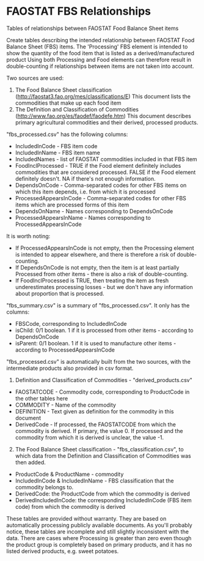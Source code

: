 # FAOSTAT FBS Relationships
Tables of relationships between FAOSTAT Food Balance Sheet items

Create tables describing the intended relationship between FAOSTAT Food Balance Sheet (FBS) items.
The 'Processing' FBS element is intended to show the quantity of the food item that is listed as a derived/manufactured product
Using both Processing and Food elements can therefore result in double-counting if relationships between items are not taken into  account.

Two sources are used:
 1. The Food Balance Sheet classification
    (http://faostat3.fao.org/mes/classifications/E)
    This document lists the commodities that make up each food item
 2. The Definition and Classification of Commodities
    (http://www.fao.org/es/faodef/faodefe.htm)
    This document describes primary agricultural commodities and their 
    derived, processed products.
    
"fbs_processed.csv" has the following columns:
* IncludedInCode - FBS item code
* IncludedInName - FBS item name
* IncludedNames - list of FAOSTAT commodities included in that FBS item
* FoodInclProcessed - TRUE if the Food element definitely includes commodities that are considered processed. FALSE if the Food element definitely doesn't. NA if there's not enough information.
* DependsOnCode - Comma-separated codes for other FBS items on which this item depends, i.e. from which it is processed
* ProcessedAppearsInCode - Comma-separated codes for other FBS items which are processed forms of this item
* DependsOnName - Names corresponding to DependsOnCode
* ProcessedAppearsInName - Names corresponding to ProcessedAppearsInCode

It is worth noting:
- If ProcessedAppearsInCode is not empty, then the Processing element is intended to appear elsewhere, and there is therefore a risk of double-counting.
- If DependsOnCode is not empty, then the item is at least partially Processed from other items - there is also a risk of double-counting.
- If FoodInclProcessed is TRUE, then treating the item as fresh underestimates processing losses - but we don't have any information about proportion that is processed.

"fbs_summary.csv" is a summary of "fbs_processed.csv". It only has the columns:
* FBSCode, corresponding to IncludedInCode
* isChild: 0/1 boolean. 1 if it is processed from other items - according to DependsOnCode
* isParent: 0/1 boolean. 1 if it is used to manufacture other items - according to ProcessedAppearsInCode


"fbs_processed.csv" is automatically built from the two sources, with the intermediate products also provided in csv format.

1. Definition and Classification of Commodities - "derived_products.csv"
 * FAOSTATCODE - Commodity code, corresponding to ProductCode in the other tables here
 * COMMODITY - Name of the commodity
 * DEFINITION - Text given as definition for the commodity in this document
 * DerivedCode - If processed, the FAOSTATCODE from which the commodity is derived. If primary, the value 0. If processed and the commodity from which it is derived is unclear, the value -1.

2. The Food Balance Sheet classification - "fbs_classification.csv", to which data from the Definition and Classification of Commodities was then added.
 * ProductCode & ProductName - commodity
 * IncludedInCode & IncludedInName - FBS classification that the commodity belongs to.
 * DerivedCode: the ProductCode from which the commodity is derived
 * DerivedIncludedInCode: the corresponding IncludedInCode (FBS item code) from which the commodity is derived

These tables are provided without warranty. They are based on automatically processing publicly available documents.
As you'll probably notice, these tables are incomplete and still slightly inconsistent with the data. 
There are cases where Processing is greater than zero even though the product group is completely based on primary products, and it has no listed derived products, e.g. sweet potatoes.

